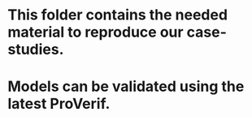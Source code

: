 # This folder contains the needed material to reproduce our case-studies.
# Models can be validated using the latest ProVerif.
